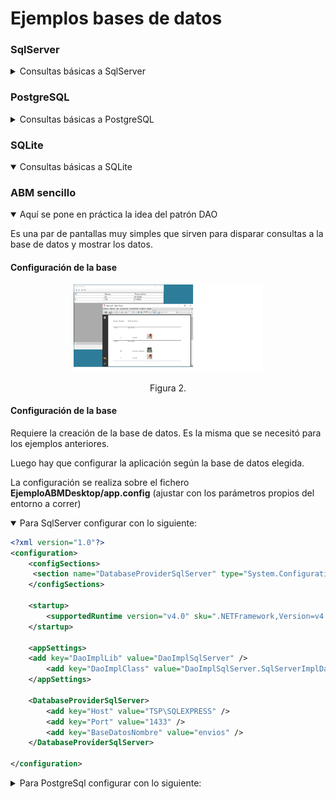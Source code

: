 # Ejemplos bases de datos 


###  SqlServer
<details>
<summary>Consultas básicas a SqlServer</summary>

Antes hay que dar de alta la base :
<div align="center">
        <img style="width:40%;" src="EjemplosSQLServer/Ejemplo1_ddl/docs/1-nueva_base.jpg"/>
        <img style="width:50%;" src="EjemplosSQLServer/Ejemplo1_ddl/docs/2-nombre_base.jpg"/>
        <p>Figura 1. </p>
</div>

Luego hay que correr el ejemplo 1 para crear el esquema. Hay que ajustar la cadena de conexión dependiendo el método de autentificación y el nombre del host. En mi caso es:
```csharp
  string servidor = "TSP\\SQLEXPRESS";            
```
  
</details>

### PostgreSQL
<details>
<summary>Consultas básicas a PostgreSQL</summary>
</details>

### SQLite
<details open>
<summary>Consultas básicas a SQLite</summary>
</details>

### ABM sencillo
<details open>
<summary>Aquí se pone en práctica la idea del patrón DAO</summary>

Es una par de pantallas muy simples que sirven para disparar consultas a la base de datos y mostrar los datos.

#### Configuración de  la base

<div align="center">
        <img style="width:60%;" src="EjemplosDaoABM/EjemploABMDesktop/docs/pantallazo.jpg"/>
        <p>Figura 2. </p>
</div>

#### Configuración de  la base
Requiere la creación de la base de datos. Es la misma que se necesitó para los ejemplos anteriores.

Luego hay que configurar la aplicación según la base de datos elegida. 

La configuración se realiza sobre el fichero <b>EjemploABMDesktop/app.config</b> (ajustar con los parámetros propios del entorno a correr)

<details open>
<summary>Para SqlServer configurar con lo siguiente:</summary>
  
```xml
<?xml version="1.0"?>
<configuration>
	<configSections>
     <section name="DatabaseProviderSqlServer" type="System.Configuration.NameValueSectionHandler" />
	</configSections>
	
	<startup>
		<supportedRuntime version="v4.0" sku=".NETFramework,Version=v4.8"/>
	</startup>

	<appSettings>
    <add key="DaoImplLib" value="DaoImplSqlServer" />
		<add key="DaoImplClass" value="DaoImplSqlServer.SqlServerImplDao.GestionEnviosSQLServerImplDao" />
	</appSettings>

	<DatabaseProviderSqlServer>
		<add key="Host" value="TSP\SQLEXPRESS" />
		<add key="Port" value="1433" />
		<add key="BaseDatosNombre" value="envios" />
	</DatabaseProviderSqlServer>

</configuration>       
```

</details>

<details>
<summary>Para PostgreSql configurar con lo siguiente:</summary>

```xml
<?xml version="1.0"?>
<configuration>
	<configSections>
     <section name="DatabaseProviderPostgreSql" type="System.Configuration.NameValueSectionHandler" />
	</configSections>
	
	<startup>
		<supportedRuntime version="v4.0" sku=".NETFramework,Version=v4.8"/>
	</startup>

	<appSettings>
		<add key="DaoImplLib" value="DaoImplPostgreSql" />
		<add key="DaoImplClass" value="DaoImplPostgreSql.PostgreSqlImplDao.GestionEnviosPostgreSqlImplDao" />
	</appSettings>

	<DatabaseProviderPostgreSql>
		<add key="Host" value="localhost" />
		<add key="Port" value="5432" />
		<add key="username" value="postgres" />
		<add key="password" value="postgres" />
		<add key="BaseDatosNombre" value="envios" />
	</DatabaseProviderPostgreSql>

</configuration>       
```
</details>

</details>
